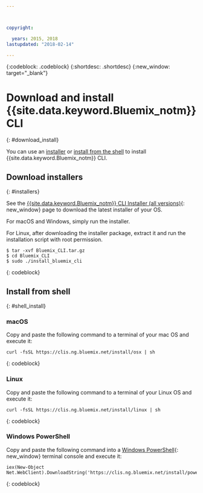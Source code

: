 ```yaml
---



copyright:

  years: 2015, 2018
lastupdated: "2018-02-14"

---
```


{:codeblock: .codeblock} 
{:shortdesc: .shortdesc}
{:new_window: target="_blank"}


# Download and install {{site.data.keyword.Bluemix_notm}} CLI
{: #download_install}

You can use an [installer](#installers) or [install from the shell](#shell_install) to install {{site.data.keyword.Bluemix_notm}} CLI.

## Download installers
{: #installers}

See the [{{site.data.keyword.Bluemix_notm}} CLI Installer (all versions)](all_versions.html){: new_window} page to download the latest installer of your OS.

For macOS and Windows, simply run the installer. 

For Linux, after downloading the installer package, extract it and run the installation script with root permission.

  ```
  $ tar -xvf Bluemix_CLI.tar.gz
  $ cd Bluemix_CLI
  $ sudo ./install_bluemix_cli

  ```
  {: codeblock}
  
## Install from shell
{: #shell_install}


### macOS

Copy and paste the following command to a terminal of your mac OS and execute it:

```
curl -fsSL https://clis.ng.bluemix.net/install/osx | sh
```
{: codeblock}

### Linux

Copy and paste the following command to a terminal of your Linux OS and execute it:

```
curl -fsSL https://clis.ng.bluemix.net/install/linux | sh
```
{: codeblock}

### Windows PowerShell

Copy and paste the following command into a [Windows PowerShell](https://msdn.microsoft.com/en-us/powershell/scripting/getting-started/getting-started-with-windows-powershell){: new_window} terminal console and execute it:

```
iex(New-Object Net.WebClient).DownloadString('https://clis.ng.bluemix.net/install/powershell')
```
{: codeblock}
